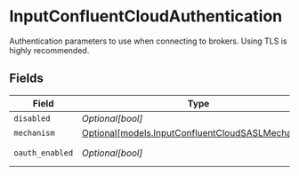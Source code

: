 # InputConfluentCloudAuthentication

Authentication parameters to use when connecting to brokers. Using TLS is highly recommended.


## Fields

| Field                                                                                              | Type                                                                                               | Required                                                                                           | Description                                                                                        |
| -------------------------------------------------------------------------------------------------- | -------------------------------------------------------------------------------------------------- | -------------------------------------------------------------------------------------------------- | -------------------------------------------------------------------------------------------------- |
| `disabled`                                                                                         | *Optional[bool]*                                                                                   | :heavy_minus_sign:                                                                                 | N/A                                                                                                |
| `mechanism`                                                                                        | [Optional[models.InputConfluentCloudSASLMechanism]](../models/inputconfluentcloudsaslmechanism.md) | :heavy_minus_sign:                                                                                 | N/A                                                                                                |
| `oauth_enabled`                                                                                    | *Optional[bool]*                                                                                   | :heavy_minus_sign:                                                                                 | Enable OAuth authentication                                                                        |